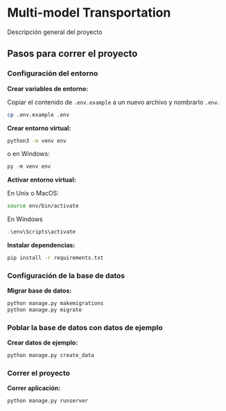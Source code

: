 # Multi-model Transportation

Descripción general del proyecto

## Pasos para correr el proyecto

### Configuración del entorno

**Crear variables de entorno:**

Copiar el contenido de `.env.example` a un nuevo archivo y nombrarlo `.env`.

```bash
cp .env.example .env
```

**Crear entorno virtual:**

```bash
python3 -m venv env
```

o en Windows:

```powershell
py -m venv env
```

**Activar entorno virtual:**

En Unix o MacOS:

```bash
source env/bin/activate
```

En Windows

```powershell
.\env\Scripts\activate
```

**Instalar dependencias:**

```bash
pip install -r requirements.txt
```

### Configuración de la base de datos

**Migrar base de datos:**

```bash
python manage.py makemigrations
python manage.py migrate
```

### Poblar la base de datos con datos de ejemplo

**Crear datos de ejemplo:**

```bash
python manage.py create_data
```

### Correr el proyecto

**Correr aplicación:**

```bash
python manage.py runserver
```
